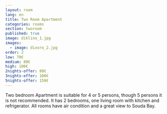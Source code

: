 ```yaml
---
layout: room
lang: en
title: Two Room Apartment 
categories: rooms
section: tworoom
published: true
image: diklino_1.jpg
images:
  - image: dixoro_2.jpg
order: 2
low: 70€
medium: 80€
high: 100€
2nights-offer: 80€
3nights-offer: 100€
5nights-offer: 150€
---
```


Two bedroom Apartment is suitable for 4 or 5 persons, though 5 persons it is not recommended. 
It has 2 bedrooms, one living room with kitchen and refrigerator. 
All rooms have air condition and a great view to Souda Bay.